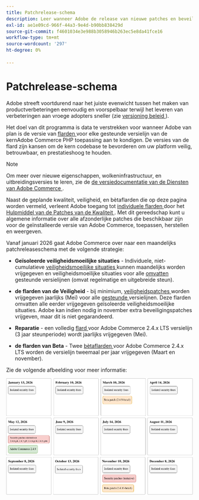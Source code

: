 ```yaml
---
title: Patchrelease-schema
description: Leer wanneer Adobe de release van nieuwe patches en beveiligingsoplossingen voor Adobe Commerce wil aankondigen.
exl-id: ae1e09cd-966f-44a3-9e4d-b90bb838429d
source-git-commit: f4601034e3e988b3058946b263ec5e8da41fce16
workflow-type: tm+mt
source-wordcount: '297'
ht-degree: 0%

---
```



# Patchrelease-schema

Adobe streeft voortdurend naar het juiste evenwicht tussen het maken van productverbeteringen eenvoudig en voorspelbaar terwijl het leveren van verbeteringen aan vroege adopters sneller (zie [ versioning beleid ](versioning-policy.md)).

Het doel van dit programma is data te verstrekken voor wanneer Adobe van plan is de versie van [ flarden ](versioning-policy.md#patch-release) voor elke gesteunde versielijn van de kernAdobe Commerce PHP toepassing aan te kondigen. De versies van de flard zijn kansen om de kern codebase te bevorderen om uw platform veilig, betrouwbaar, en prestatieshoog te houden.

>[!NOTE]
>
>Om meer over nieuwe eigenschappen, wolkeninfrastructuur, en uitbreidingsversies te leren, zie de [ de versiedocumentatie van de Diensten van Adobe Commerce ](https://experienceleague.adobe.com/en/docs/commerce/user-guides/release-information/release-notes-all).

Naast de geplande kwaliteit, veiligheid, en bètaflarden die op deze pagina worden vermeld, verleent Adobe toegang tot [ individuele flarden ](versioning-policy.md#individual-patch) door het [ Hulpmiddel van de Patches van de Kwaliteit ](../tools/quality-patches-tool/usage.md). Met dit gereedschap kunt u algemene informatie over alle afzonderlijke patches die beschikbaar zijn voor de geïnstalleerde versie van Adobe Commerce, toepassen, herstellen en weergeven.

Vanaf januari 2026 gaat Adobe Commerce over naar een maandelijks patchreleaseschema met de volgende strategie:

- **Geïsoleerde veiligheidsmoeilijke situaties** - Individuele, niet-cumulatieve [ veiligheidsmoeilijke situaties ](versioning-policy.md#isolated-patch) kunnen maandelijks worden vrijgegeven en veiligheidsmoeilijke situaties voor alle [ omvatten ](lifecycle-policy.md) gesteunde versielijnen (omvat regelmatige en uitgebreide steun).

- **de flarden van de Veiligheid** - bij minimium, [ veiligheidspatches ](versioning-policy.md#security-patch-release) worden vrijgegeven jaarlijks (Mei) voor alle [ gesteunde ](lifecycle-policy.md) versielijnen. Deze flarden omvatten alle eerder vrijgegeven geïsoleerde veiligheidsmoeilijke situaties. Adobe kan indien nodig in november extra beveiligingspatches vrijgeven, maar dit is niet gegarandeerd.

- **Reparatie** - een volledig [ flard ](versioning-policy.md#patch-release) voor Adobe Commerce 2.4.x LTS versielijn (3 jaar steunperiode) wordt jaarlijks vrijgegeven (Mei).

- **de flarden van Beta** - Twee [ bètaflarden ](versioning-policy.md#beta-patch-release) voor Adobe Commerce 2.4.x LTS worden de versielijn tweemaal per jaar vrijgegeven (Maart en november).

Zie de volgende afbeelding voor meer informatie:

<!-- The SVG source for the following image is located here: /help/assets/release/release-calendar.drawio.svg -->

![ 2026 de versiekalender van Adobe Commerce ](../assets/release/release-calendar.drawio.png)
